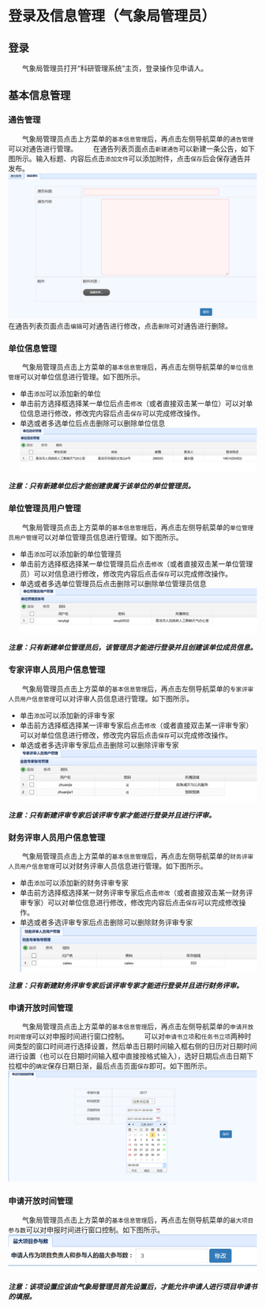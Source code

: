 # 登录及信息管理（气象局管理员）
## 登录
　　气象局管理员打开“科研管理系统”主页，登录操作见申请人。

## 基本信息管理
### 通告管理
　　气象局管理员点击上方菜单的`基本信息管理`后，再点击左侧导航菜单的`通告管理`可以对通告进行管理。
　　在通告列表页面点击`新建通告`可以新建一条公告，如下图所示。输入标题、内容后点击`添加文件`可以添加附件，点击`保存`后会保存通告并发布。
![](assets/markdown-img-paste-20170803155714566.png)
　　在通告列表页面点击`编辑`可对通告进行修改，点击`删除`可对通告进行删除。

### 单位信息管理
　　气象局管理员点击上方菜单的`基本信息管理`后，再点击左侧导航菜单的`单位信息管理`可以对单位信息进行管理。如下图所示。
* 单击`添加`可以添加新的单位
* 单击前方选择框选择某一单位后点击`修改`（或者直接双击某一单位）可以对单位信息进行修改，修改完内容后点击`保存`可以完成修改操作。
* 单选或者多选单位后点击删除可以删除单位信息
![](assets/markdown-img-paste-20170803160605331.png)

***注意：只有新建单位后才能创建隶属于该单位的单位管理员。***

### 单位管理员用户管理
　　气象局管理员点击上方菜单的`基本信息管理`后，再点击左侧导航菜单的`单位管理员用户管理`可以对单位管理员信息进行管理。如下图所示。
* 单击`添加`可以添加新的单位管理员
* 单击前方选择框选择某一单位管理员后点击`修改`（或者直接双击某一单位管理员）可以对信息进行修改，修改完内容后点击`保存`可以完成修改操作。
* 单选或者多选单位管理员后点击删除可以删除单位管理员信息
![](assets/markdown-img-paste-2017080316091441.png)

***注意：只有新建单位管理员后，该管理员才能进行登录并且创建该单位成员信息。***

### 专家评审人员用户信息管理
　　气象局管理员点击上方菜单的`基本信息管理`后，再点击左侧导航菜单的`专家评审人员用户信息管理`可以对评审人员信息进行管理。如下图所示。
* 单击`添加`可以添加新的评审专家
* 单击前方选择框选择某一评审专家后点击`修改`（或者直接双击某一评审专家）可以对单位信息进行修改，修改完内容后点击`保存`可以完成修改操作。
* 单选或者多选评审专家后点击删除可以删除评审专家
![](assets/markdown-img-paste-20170803161243319.png)

***注意：只有新建评审专家后该评审专家才能进行登录并且进行评审。***


### 财务评审人员用户信息管理
　　气象局管理员点击上方菜单的`基本信息管理`后，再点击左侧导航菜单的`财务评审人员用户信息管理`可以对财务评审人员信息进行管理。如下图所示。
* 单击`添加`可以添加新的财务评审专家
* 单击前方选择框选择某一财务评审专家后点击`修改`（或者直接双击某一财务评审专家）可以对单位信息进行修改，修改完内容后点击`保存`可以完成修改操作。
* 单选或者多选评审专家后点击删除可以删除财务评审专家
![](assets/markdown-img-paste-20170803161418326.png)

***注意：只有新建财务评审专家后该评审专家才能进行登录并且进行财务评审。***

### 申请开放时间管理
　　气象局管理员点击上方菜单的`基本信息管理`后，再点击左侧导航菜单的`申请开放时间管理`可以对申报时间进行窗口控制。
　　可以对`申请书立项`和`任务书立项`两种时间类型的窗口时间进行选择设置，然后单击日期时间输入框右侧的日历对日期时间进行设置（也可以在日期时间输入框中直接按格式输入），选好日期后点击日期下拉框中的`确定`保存日期日渐，最后点击页面`保存`即可。如下图所示。
![](assets/markdown-img-paste-20170803090805101.png)


### 申请开放时间管理
　　气象局管理员点击上方菜单的`基本信息管理`后，再点击左侧导航菜单的`最大项目参与数`可以对申报时间进行窗口控制。如下图所示。
![](assets/markdown-img-paste-20170803161507265.png)

***注意：该项设置应该由气象局管理员首先设置后，才能允许申请人进行项目申请书的填报。***
